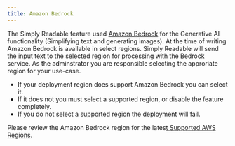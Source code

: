 ```yaml
---
title: Amazon Bedrock
---
```


<!--
Copyright Amazon.com, Inc. or its affiliates. All Rights Reserved.
SPDX-License-Identifier: MIT-0
-->

The Simply Readable feature used [Amazon Bedrock](https://aws.amazon.com/bedrock/) for the Generative AI functionality (Simplifying text and generating images). At the time of writing Amazon Bedrock is available in select regions. Simply Readable will send the input text to the selected region for processing with the Bedrock service. As the adminstrator you are responsible selecting the approriate region for your use-case.

- If your deployment region does support Amazon Bedrock you can select it.
- If it does not you must select a supported region, or disable the feature completely.
- If you do not select a supported region the deployment will fail. 

Please review the Amazon Bedrock region for the lates[t Supported AWS Regions](https://docs.aws.amazon.com/bedrock/latest/userguide/bedrock-regions.html).